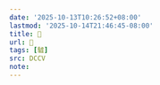 ```yaml
---
date: '2025-10-13T10:26:52+08:00'
lastmod: '2025-10-14T21:46:45-08:00'
title: 􃳠
url: 􃳠
tags: [驉]
src: DCCV
note:
---
```

